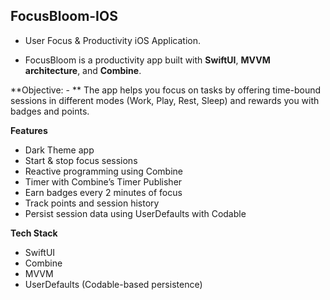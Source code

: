 ## FocusBloom-IOS
- User Focus & Productivity iOS Application.

- FocusBloom is a productivity app built with 
**SwiftUI**, 
**MVVM architecture**, and 
**Combine**. 

**Objective: - **
The app helps you focus on tasks by offering time-bound sessions in different modes (Work, Play, Rest, Sleep) and rewards you with badges and points.

**Features**
- Dark Theme app
- Start & stop focus sessions
- Reactive programming using Combine
- Timer with Combine’s Timer Publisher
- Earn badges every 2 minutes of focus
- Track points and session history
- Persist session data using UserDefaults with Codable

**Tech Stack**
- SwiftUI
- Combine
- MVVM
- UserDefaults (Codable-based persistence)
